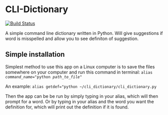 # CLI-Dictionary

[![Build Status](https://travis-ci.org/MaxKam/CLI-Dictionary.svg?branch=master)](https://travis-ci.org/MaxKam/CLI-Dictionary)

A simple command line dictionary written in Python. Will give suggestions if word is misspelled and allow you to see definiton of suggestion.

## Simple installation

Simplest method to use this app on a Linux computer is to save the files somewhere on your computer and run this command in terminal:
`alias `*`command_name`*`="python `*`path_to_file`*`"`

An example:
`alias getdef="python ~/cli_dictionary/cli_dictionary.py`

Then the app can be be run by simply typing in your alias, which will then prompt for a word. Or by typing in your alias and the word you want the definition for,
which will print out the definition if it is found.
